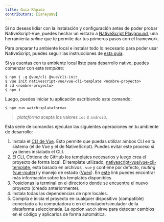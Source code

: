 ```yaml
---
title: Guia Rápida
contributors: [ianaya89]
---
```


Si no deseas lidiar con la instalación y configuración antes de poder probar NativeScript-Vue, puedes hechar un vistazo a [NativeScript Playground](/es/docs/getting-started/playground-tutorial), una herramienta *online* que te permite dar tus primeros pasos con el framework.

Para preparar tu ambiente local e instalar todo lo necesario para poder usar NativeScript, puedes seguir las instrucciones de [esta guia](https://docs.nativescript.org/angular/start/quick-setup).

Si ya cuentas con tu ambiente local listo para desarrollo nativo, puedes comenzar con este *template*:

```shell
$ npm i -g @vue/cli @vue/cli-init
$ vue init nativescript-vue/vue-cli-template <nombre-proyecto>
$ cd <nombre-proyecto>
$ npm i
```

Luego, puedes iniciar tu aplicación escribiendo este comando:

```shell
$ npm run watch:<plataforma>
```

> *plataforma* acepta los valores `ios` o `android`.

Esta serie de comandos ejecutan las siguientes operaciones en tu ambiente de desarrollo:


1. Instala el [CLI de Vue](https://github.com/vuejs/vue-cli). Esto permite que puedas utilizar ambos CLI en tu sistema (el de Vue y el de NativeScript). Puedes evitar este proceso si ya tienes instalado el CLI.
1. El CLI, Obtiene de GitHub los templates necesarios y luego crea el proyecto de forma local. El template utilizado, [nativescript-vue/vue-cli-template](https://github.com/nativescript-vue/vue-cli-template), esta basado en archivos `.vue` y contiene por defecto, *routing* ([vue-router](https://router.vuejs.org/)) y manejo de estado ([Vuex](https://vuex.vuejs.org/)). En [este](/es/docs/getting-started/templates) link puedes encontrar más información sobre los templates disponibles.
1. Posicionas la terminal en el directorio donde se encuentra el nuevo proyecto (creado anteriormente).
1. Instala todas las dependencias de npm locales.
1. Compila e inicia el proyecto en cualquier dispositivo (compatible) conectado a tu computadora o en el emulador/simulador de la plataforma seleccionada. La opcion `watch` sirve para detectar cambios en el código y aplicarlos de forma automática.
